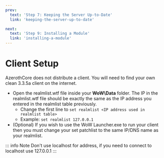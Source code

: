 ```yaml
---
prev:
  text: 'Step 7: Keeping the Server Up-to-Date'
  link: 'keeping-the-server-up-to-date'

next:
  text: 'Step 9: Installing a Module'
  link: 'installing-a-module'
---
```


# Client Setup

AzerothCore does not distribute a client. You will need to find your own clean 3.3.5a client on the internet.

- Open the realmlist.wtf file inside your **WoW\Data** folder. The IP in the realmlist.wtf file should be exactly the same as the IP address you entered in the realmlist table previously.
    - Change the first line to `set realmlist <IP address used in realmlist table>`
    - Example: `set realmlist 127.0.0.1`
- (Optional) If you wish to use the WoW Launcher.exe to run your client then you must change your set patchlist to the same IP/DNS name as your realmlist.

::: info Note
Don't use localhost for address, if you need to connect to localhost use 127.0.0.1
:::

<!--@include: ./help.md-->
